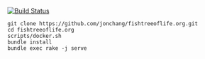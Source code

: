 [![Build Status](https://travis-ci.com/jonchang/fishtreeoflife.org.svg?token=CAAYReeKsDcnZM7jk2wY&branch=master)](https://travis-ci.com/jonchang/fishtreeoflife.org)

```
git clone https://github.com/jonchang/fishtreeoflife.org.git
cd fishtreeoflife.org
scripts/docker.sh
bundle install
bundle exec rake -j serve
```
